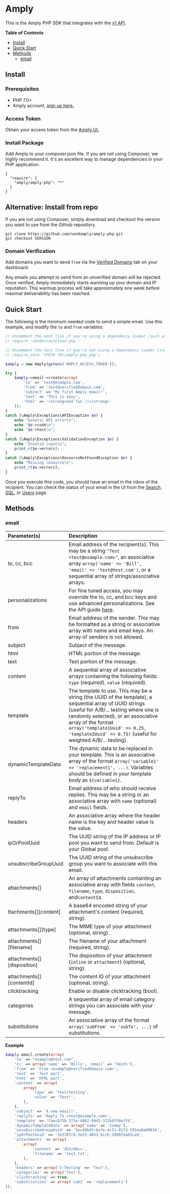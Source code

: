 # Amply

This is the Amply PHP SDK that integrates with the [v1 API](https://docs.sendamply.com/docs/api/docs/Introduction.md).

__Table of Contents__

- [Install](#install)
- [Quick Start](#quick-start)
- [Methods](#methods)
	- [email](#email)

## Install

### Prerequisites
- PHP 7.0+
- Amply account, [sign up here.](https://sendamply.com/plans)

### Access Token

Obtain your access token from the [Amply UI.](https://sendamply.com/home/settings/access_tokens)

### Install Package
Add Amply to your composer.json file. If you are not using Composer, we highly recommend it. It's an excellent way to manage dependencies in your PHP application.
```
{
  "require": {
    "amply/amply-php": "*"
  }
}
```

## Alternative: Install from repo
If you are not using Composer, simply download and checkout the version you want to use from the Github repository.

```
git clone https://github.com/sendamply/amply-php.git
git checkout VERSION
```

### Domain Verification
Add domains you want to send `from` via the [Verified Domains](https://sendamply.com/home/settings/verified_domains) tab on your dashboard.

Any emails you attempt to send from an unverified domain will be rejected.  Once verified, Amply immediately starts warming up your domain and IP reputation.  This warmup process will take approximately one week before maximal deliverability has been reached.

## Quick Start
The following is the minimum needed code to send a simple email. Use this example, and modify the `to` and `from` variables:

```php
// Uncomment the next line if you're using a dependency loader (such as Composer) (recommended)
// require 'vendor/autoload.php';

// Uncomment the next line if you're not using a dependency loader (such as Composer), replacing <PATH TO> with the path to the amply-php.php file
// require_once '<PATH TO>/amply-php.php';

$amply = new Amply(getenv('AMPLY_ACCESS_TOKEN'));

try {
    $amply->email->create(array(
        'to' => 'test@example.com',
        'from' => 'test@verifieddomain.com',
        'subject' => 'My first Amply email!',
        'text' => 'This is easy',
        'html' => '<strong>and fun :)</strong>'
    ));
}
catch (\Amply\Exceptions\APIException $e) {
    echo "Generic API error\n";
    echo "$e->code\n";
    echo "$e->text\n";
}
catch (\Amply\Exceptions\ValidationException $e) {
    echo "Invalid input\n";
    print_r($e->errors);
}
catch (\Amply\Exceptions\ResourceNotFoundException $e) {
    echo "Missing resource\n";
    print_r($e->errors);
}
```

Once you execute this code, you should have an email in the inbox of the recipient.  You can check the status of your email in the UI from the [Search](https://sendamply.com/home/analytics/searches/basic/new), [SQL](https://sendamply.com/home/analytics/searches/sql/new), or [Users](https://sendamply.com/home/analytics/users) page.

## Methods

### email

Parameter(s)         | Description
:---------------- | :---------------------------------------------------------------------------------------------------------------------------------------------------------------------------------------
to, cc, bcc | Email address of the recipient(s).  This may be a string `"Test <test@example.com>"`, an associative array `array('name' => 'Bill', 'email' => 'test@test.com')`, or a sequential array of strings/associative arrays.
personalizations | For fine tuned access, you may override the to, cc, and bcc keys and use advanced personalizations.  See the API guide [here](https://docs.sendamply.com/docs/api/Mail-Send.v1.yaml/paths/~1email/post).
from | Email address of the sender.  This may be formatted as a string or associative array with name and email keys.  An array of senders is not allowed.
subject | Subject of the message.
html | HTML portion of the message.
text | Text portion of the message.
content | A sequential array of associative arrays containing the following fields: `type` (required), `value` (required).
template | The template to use. This may be a string (the UUID of the template), a sequential array of UUID strings (useful for A/B/... testing where one is randomly selected), or an associative array of the format `array('template1Uuid' => 0.25, 'template2Uuid' => 0.75)` (useful for weighted A/B/... testing).
dynamicTemplateData | The dynamic data to be replaced in your template.  This is an associative array of the format `array('variable1' => 'replacement1', ...)`. Variables should be defined in your template body as `${variable1}`.
replyTo |Email address of who should receive replies.  This may be a string or an associative array with `name` (optional) and `email` fields.
headers | An associative array where the header name is the key and header value is the value.
ipOrPoolUuid | The UUID string of the IP address or IP pool you want to send from.  Default is your Global pool.
unsubscribeGroupUuid | The UUID string of the unsubscribe group you want to associate with this email.
attachments[] | An array of attachments containting an associative array with fields `content`, `filename`, `type`, `disposition`, and`contentId`.
ttachments[][content] | A base64 encoded string of your attachment's content (required, string).
attachments[][type] | The MIME type of your attachment (optional, string).
attachments[][filename] | The filename of your attachment (required, string).
attachments[][disposition] | The disposition of your attachment (`inline` or `attachment`) (optional, string).
attachments[][contentId] | The content ID of your attachment (optional, string).
clicktracking | Enable or disable clicktracking (bool).
categories | A sequential array of email category strings you can associate with your message.
substitutions | An associative array of the format `array('subFrom' => 'subTo', ...}` of substitutions.

__Example__

```php
$amply.email.create(array(
    'to' => "example@test.com",
    'cc' => array('name' => 'Billy', 'email' => 'Smith'),
    'from' => 'From <example@verifieddomain.com>',
    'text' => 'Text part',
    'html' => 'HTML part',
    'content' => array(
        array(
            'type' => 'text/testing',
            'value' => 'Test!',
        ),
    ),
    'subject' => 'A new email!',
    'replyTo' => 'Reply To <test@example.com>',
    'template' => 'faecb75b-371e-4062-89d5-372b8ff0effd',
    'dynamicTemplateData' => array('name' => 'Jimmy'),
    'unsubscribeGroupUuid' => '5ac48b43-6e7e-4c51-817d-f81ea0a09816',
    'ipOrPoolUuid' => '2e378fc9-3e23-4853-bccb-2990fda83ca9',
    'attachments' => array(
        array(
            'content' => 'dGVzdA==',
            'filename' => 'test.txt',
        ),
    ),
    'headers' => array('X-Testing' => 'Test'),
    'categories' => array('Test'),
    'clicktracking' => true,
    'substitutions' => array('sub1' => 'replacement1')
));
```
